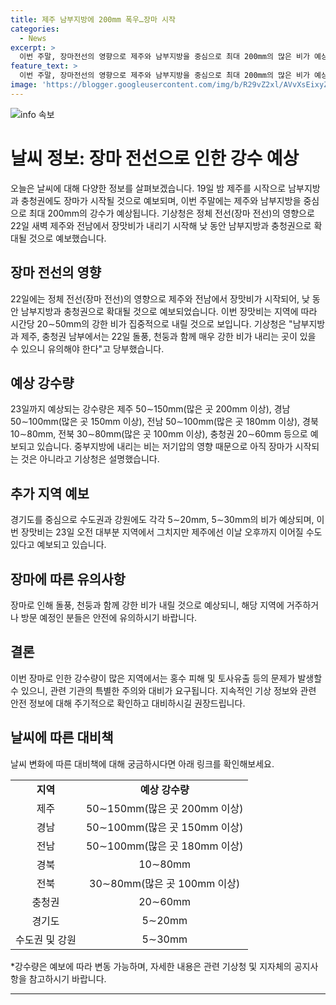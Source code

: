 ```yaml
---
title: 제주 남부지방에 200mm 폭우…장마 시작
categories:
  - News
excerpt: >
  이번 주말, 장마전선의 영향으로 제주와 남부지방을 중심으로 최대 200mm의 많은 비가 예상된다. 중부 및 동부지방도 소나기가 예상되며, 강한 바람과 천둥을 동반할 것으로 전망된다. 기상청은 강한 비로 인한 홍수 피해에 대비하고, 장마가 시작되기 전 미리 대비할 것을 당부했다. 주말 동안 강한 비에 유의해야 하며, 특히 제주와 남부지방 지역은 돌풍과 강한 비에 대비해야 할 것으로 보인다.
feature_text: >
  이번 주말, 장마전선의 영향으로 제주와 남부지방을 중심으로 최대 200mm의 많은 비가 예상된다. 중부 및 동부지방도 소나기가 예상되며, 강한 바람과 천둥을 동반할 것으로 전망된다. 기상청은 강한 비로 인한 홍수 피해에 대비하고, 장마가 시작되기 전 미리 대비할 것을 당부했다. 주말 동안 강한 비에 유의해야 하며, 특히 제주와 남부지방 지역은 돌풍과 강한 비에 대비해야 할 것으로 보인다.
image: 'https://blogger.googleusercontent.com/img/b/R29vZ2xl/AVvXsEixyZcFfHzMRdzZMjFBmAUKJYCLCGyLL1o632UiGVXcaFdKo_bkvkuCioo0uUKlGfBVcT3P84aROyZIXSBEx3Aw5nCQ3pTgDom1WDC4m8eifvWiAmWEEVb4x6G_l8C0QH225ldMjyaFvpxGEBGNO37VmDTDMHGhJPq73UglMfDca1-0aw/s1600/blogspot.png'
---
```


<p><img src="https://blogger.googleusercontent.com/img/b/R29vZ2xl/AVvXsEixyZcFfHzMRdzZMjFBmAUKJYCLCGyLL1o632UiGVXcaFdKo_bkvkuCioo0uUKlGfBVcT3P84aROyZIXSBEx3Aw5nCQ3pTgDom1WDC4m8eifvWiAmWEEVb4x6G_l8C0QH225ldMjyaFvpxGEBGNO37VmDTDMHGhJPq73UglMfDca1-0aw/s1600/blogspot.png" alt="info 속보" /></p>

<h1>날씨 정보: 장마 전선으로 인한 강수 예상</h1>

<p data-ke-size="size16">오늘은 날씨에 대해 다양한 정보를 살펴보겠습니다. 19일 밤 제주를 시작으로 남부지방과 충청권에도 장마가 시작될 것으로 예보되며, 이번 주말에는 제주와 남부지방을 중심으로 최대 200mm의 강수가 예상됩니다. 기상청은 정체 전선(장마 전선)의 영향으로 22일 새벽 제주와 전남에서 장맛비가 내리기 시작해 낮 동안 남부지방과 충청권으로 확대될 것으로 예보했습니다.</p>

<h2 data-ke-size="size26">장마 전선의 영향</h2>

<p data-ke-size="size16">22일에는 정체 전선(장마 전선)의 영향으로 제주와 전남에서 장맛비가 시작되어, 낮 동안 남부지방과 충청권으로 확대될 것으로 예보되었습니다. 이번 장맛비는 지역에 따라 시간당 20∼50mm의 강한 비가 집중적으로 내릴 것으로 보입니다. 기상청은 "남부지방과 제주, 충청권 남부에서는 22일 돌풍, 천둥과 함께 매우 강한 비가 내리는 곳이 있을 수 있으니 유의해야 한다"고 당부했습니다.</p>

<h2 data-ke-size="size26">예상 강수량</h2>

<p data-ke-size="size16">23일까지 예상되는 강수량은 제주 50∼150mm(많은 곳 200mm 이상), 경남 50∼100mm(많은 곳 150mm 이상), 전남 50∼100mm(많은 곳 180mm 이상), 경북 10∼80mm, 전북 30∼80mm(많은 곳 100mm 이상), 충청권 20∼60mm 등으로 예보되고 있습니다. 중부지방에 내리는 비는 저기압의 영향 때문으로 아직 장마가 시작되는 것은 아니라고 기상청은 설명했습니다.</p>

<h2 data-ke-size="size26">추가 지역 예보</h2>

<p data-ke-size="size16">경기도를 중심으로 수도권과 강원에도 각각 5∼20mm, 5∼30mm의 비가 예상되며, 이번 장맛비는 23일 오전 대부분 지역에서 그치지만 제주에선 이날 오후까지 이어질 수도 있다고 예보되고 있습니다.</p>

<h2 data-ke-size="size26">장마에 따른 유의사항</h2>

<p data-ke-size="size16">장마로 인해 돌풍, 천둥과 함께 강한 비가 내릴 것으로 예상되니, 해당 지역에 거주하거나 방문 예정인 분들은 안전에 유의하시기 바랍니다.</p>

<h2 data-ke-size="size26">결론</h2>

<p data-ke-size="size16">이번 장마로 인한 강수량이 많은 지역에서는 홍수 피해 및 토사유출 등의 문제가 발생할 수 있으니, 관련 기관의 특별한 주의와 대비가 요구됩니다. 지속적인 기상 정보와 관련 안전 정보에 대해 주기적으로 확인하고 대비하시길 권장드립니다.</p>

<h2 data-ke-size="size26">날씨에 따른 대비책</h2>

<p data-ke-size="size16">날씨 변화에 따른 대비책에 대해 궁금하시다면 아래 링크를 확인해보세요.</p>

<table>
   <tbody>
      <tr>
         <td style="text-align: center; height: 17px;"><b>지역</b></td>
         <td style="text-align: center; height: 17px;"><b>예상 강수량</b></td>
      </tr>
      <tr>
         <td style="text-align: center; height: 17px;">제주</td>
         <td style="text-align: center; height: 17px;">50∼150mm(많은 곳 200mm 이상)</td>
      </tr>
      <tr>
         <td style="text-align: center; height: 17px;">경남</td>
         <td style="text-align: center; height: 17px;">50∼100mm(많은 곳 150mm 이상)</td>
      </tr>
      <tr>
         <td style="text-align: center; height: 17px;">전남</td>
         <td style="text-align: center; height: 17px;">50∼100mm(많은 곳 180mm 이상)</td>
      </tr>
      <tr>
         <td style="text-align: center; height: 17px;">경북</td>
         <td style="text-align: center; height: 17px;">10∼80mm</td>
      </tr>
      <tr>
         <td style="text-align: center; height: 17px;">전북</td>
         <td style="text-align: center; height: 17px;">30∼80mm(많은 곳 100mm 이상)</td>
      </tr>
      <tr>
         <td style="text-align: center; height: 17px;">충청권</td>
         <td style="text-align: center; height: 17px;">20∼60mm</td>
      </tr>
      <tr>
         <td style="text-align: center; height: 17px;">경기도</td>
         <td style="text-align: center; height: 17px;">5∼20mm</td>
      </tr>
      <tr>
         <td style="text-align: center; height: 17px;">수도권 및 강원</td>
         <td style="text-align: center; height: 17px;">5∼30mm</td>
      </tr>
   </tbody>
</table>

<p data-ke-size="size16">*강수량은 예보에 따라 변동 가능하며, 자세한 내용은 관련 기상청 및 지자체의 공지사항을 참고하시기 바랍니다.</p>

<hr>

